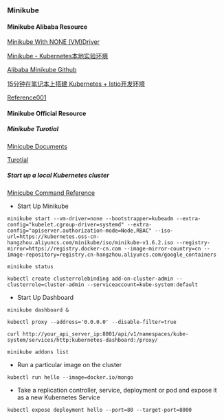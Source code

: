 ### Minikube
#### Minikube Alibaba Resource
[Minikube With NONE (VM)Driver](https://zhuanlan.zhihu.com/p/47185808)

[Minikube - Kubernetes本地实验环境](https://yq.aliyun.com/articles/221687)

[Alibaba Minikube Github](https://github.com/AliyunContainerService/minikube)

[15分钟在笔记本上搭建 Kubernetes + Istio开发环境](https://yq.aliyun.com/articles/672675?spm=a2c4e.11153940.0.0.7dd54cec9MRAfu)

[Reference001](https://blog.csdn.net/qq_26819733/article/details/83591891)
#### Minikube Official Resource
##### Minikube Turotial
[Minicube Documents](https://kubernetes.io/docs/tasks/tools/install-minikube/)

[Turotial](https://blog.csdn.net/qq_26819733/article/details/83591891)
##### Start up a local Kubernetes cluster
[Minicube Command Reference](https://github.com/kubernetes/minikube/issues/5860)
- Start Up Minikube
```
minikube start --vm-driver=none --bootstrapper=kubeadm --extra-config="kubelet.cgroup-driver=systemd" --extra-config="apiserver.authorization-mode=Node,RBAC" --iso-url=https://kubernetes.oss-cn-hangzhou.aliyuncs.com/minikube/iso/minikube-v1.6.2.iso --registry-mirror=https://registry.docker-cn.com --image-mirror-country=cn --image-repository=registry.cn-hangzhou.aliyuncs.com/google_containers

minikube status

kubectl create clusterrolebinding add-on-cluster-admin --clusterrole=cluster-admin --serviceaccount=kube-system:default
```
- Start Up Dashboard
```
minikube dashboard &

kubectl proxy --address='0.0.0.0' --disable-filter=true

curl http://your_api_server_ip:8001/api/v1/namespaces/kube-system/services/http:kubernetes-dashboard:/proxy/

minikube addons list
```
- Run a particular image on the cluster
```kubectl create clusterrolebinding tiller --clusterrole cluster-admin --serviceaccount=kube-system:tiller
kubectl run hello --image=docker.io/mongo
```
- Take a replication controller, service, deployment or pod and expose it as a new Kubernetes Service
```
kubectl expose deployment hello --port=80 --target-port=8000
```
